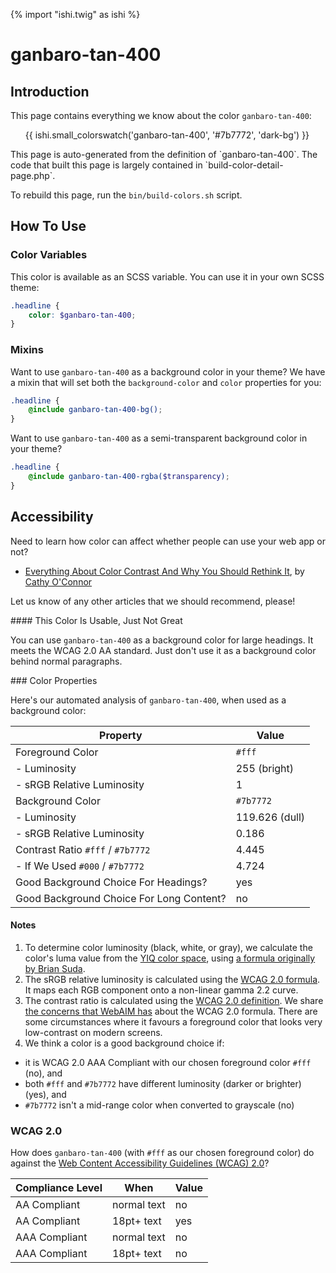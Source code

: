 {% import "ishi.twig" as ishi %}
# ganbaro-tan-400

## Introduction

This page contains everything we know about the color `ganbaro-tan-400`:

<div class="grid">
    <div class="cell">
        <div class="swatch">
            <ul>
                {{ ishi.small_colorswatch('ganbaro-tan-400', '#7b7772', 'dark-bg') }}
            </ul>
        </div>
    </div>
</div>

<div class="callout callout--info" markdown="1">
This page is auto-generated from the definition of `ganbaro-tan-400`. The code that built this page is largely contained in `build-color-detail-page.php`.

To rebuild this page, run the `bin/build-colors.sh` script.
</div>

## How To Use

### Color Variables

This color is available as an SCSS variable. You can use it in your own SCSS theme:

```scss
.headline {
    color: $ganbaro-tan-400;
}
```

### Mixins

Want to use `ganbaro-tan-400` as a background color in your theme? We have a mixin that will set both the `background-color` and `color` properties for you:

```scss
.headline {
    @include ganbaro-tan-400-bg();
}
```

Want to use `ganbaro-tan-400` as a semi-transparent background color in your theme?

```scss
.headline {
    @include ganbaro-tan-400-rgba($transparency);
}
```

## Accessibility

Need to learn how color can affect whether people can use your web app or not?

* [Everything About Color Contrast And Why You Should Rethink It](https://www.smashingmagazine.com/2014/10/color-contrast-tips-and-tools-for-accessibility/), by [Cathy O'Connor](http://www.twitter.com/cagocon)

Let us know of any other articles that we should recommend, please!
<div class="callout callout--warning" markdown="1">
#### This Color Is Usable, Just Not Great

You can use `ganbaro-tan-400` as a background color for large headings. It meets the WCAG 2.0 AA standard. Just don't use it as a background color behind normal paragraphs.
</div>
### Color Properties

Here's our automated analysis of `ganbaro-tan-400`, when used as a background color:

Property | Value
---------|------
Foreground Color | `#fff`
- Luminosity | 255 (bright)
- sRGB Relative Luminosity | 1
Background Color | `#7b7772`
- Luminosity | 119.626 (dull)
- sRGB Relative Luminosity | 0.186
Contrast Ratio `#fff` / `#7b7772` | 4.445
- If We Used `#000` / `#7b7772` | 4.724
Good Background Choice For Headings? | yes
Good Background Choice For Long Content? | no

#### Notes

1. To determine color luminosity (black, white, or gray), we calculate the color's luma value from the [YIQ color space](https://en.wikipedia.org/wiki/YIQ), using [a formula originally by Brian Suda](https://24ways.org/2010/calculating-color-contrast/).
1. The sRGB relative luminosity is calculated using the [WCAG 2.0 formula](https://www.w3.org/TR/WCAG20/#relativeluminancedef). It maps each RGB component onto a non-linear gamma 2.2 curve.
1. The contrast ratio is calculated using the [WCAG 2.0 definition](https://www.w3.org/TR/2008/REC-WCAG20-20081211/#contrast-ratiodef). We share [the concerns that WebAIM has](http://webaim.org/blog/wcag-2-1-feedback/) about the WCAG 2.0 formula. There are some circumstances where it favours a foreground color that looks very low-contrast on modern screens.
1. We think a color is a good background choice if:
  - it is WCAG 2.0 AAA Compliant with our chosen foreground color `#fff` (no), and
  - both `#fff` and `#7b7772` have different luminosity (darker or brighter) (yes), and
  - `#7b7772` isn't a mid-range color when converted to grayscale (no)

### WCAG 2.0

How does `ganbaro-tan-400` (with `#fff` as our chosen foreground color) do against the [Web Content Accessibility Guidelines (WCAG) 2.0](https://www.w3.org/TR/WCAG20/)?

Compliance Level | When | Value
-----------------|------|------
AA Compliant | normal text | no
AA Compliant | 18pt+ text | yes
AAA Compliant | normal text | no
AAA Compliant | 18pt+ text | no